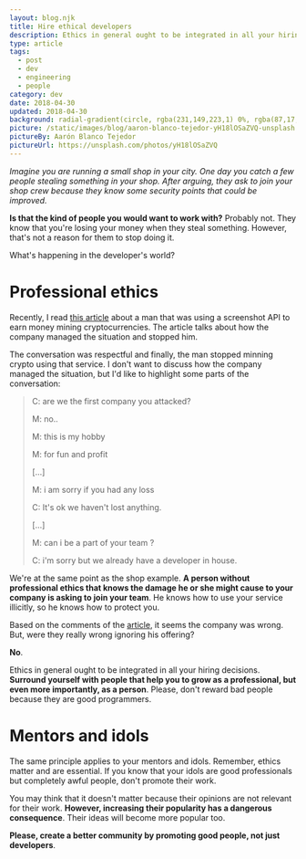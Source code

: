 ```yaml
---
layout: blog.njk
title: Hire ethical developers
description: Ethics in general ought to be integrated in all your hiring decisions. Surround yourself with people that help you to grow as a professional, but even more importantly, as a person
type: article
tags:
  - post
  - dev
  - engineering
  - people
category: dev
date: 2018-04-30
updated: 2018-04-30
background: radial-gradient(circle, rgba(231,149,223,1) 0%, rgba(87,17,233,1) 100%);
picture: /static/images/blog/aaron-blanco-tejedor-yH18lOSaZVQ-unsplash.webp
pictureBy: Aarón Blanco Tejedor
pictureUrl: https://unsplash.com/photos/yH18lOSaZVQ
---
```


_Imagine you are running a small shop in your city. One day you catch a few people stealing something in your shop. After arguing, they ask to join your shop crew because they know some security points that could be improved._

**Is that the kind of people you would want to work with?** Probably not. They know that you're losing your money when they steal something. However, that's not a reason for them to stop doing it.

What's happening in the developer's world?

# Professional ethics

Recently, I read [this article](https://medium.com/@timotheejeannin/i-built-a-screenshot-api-and-some-guy-was-mining-cryptocurrencies-with-it-cd188dfae773) about a man that was using a screenshot API to earn money mining cryptocurrencies. The article talks about how the company managed the situation and stopped him.

The conversation was respectful and finally, the man stopped minning crypto using that service. I don't want to discuss how the company managed the situation, but I'd like to highlight some parts of the conversation:

> C: are we the first company you attacked?
>
> M: no..
>
> M: this is my hobby
>
> M: for fun and profit
>
> [...]
>
> M: i am sorry if you had any loss
>
> C: It's ok we haven't lost anything.
>
> [...]
>
> M: can i be a part of your team ?
>
> C: i'm sorry but we already have a developer in house.

We're at the same point as the shop example. **A person without professional ethics that knows the damage he or she might cause to your company is asking to join your team**. He knows how to use your service illicitly, so he knows how to protect you.

Based on the comments of the [article](https://medium.com/@timotheejeannin/i-built-a-screenshot-api-and-some-guy-was-mining-cryptocurrencies-with-it-cd188dfae773), it seems the company was wrong. But, were they really wrong ignoring his offering?

**No**.

Ethics in general ought to be integrated in all your hiring decisions. **Surround yourself with people that help you to grow as a professional, but even more importantly, as a person**. Please, don't reward bad people because they are good programmers.

# Mentors and idols

The same principle applies to your mentors and idols. Remember, ethics matter and are essential. If you know that your idols are good professionals but completely awful people, don't promote their work.

You may think that it doesn't matter because their opinions are not relevant for their work. **However, increasing their popularity has a dangerous consequence**. Their ideas will become more popular too.

**Please, create a better community by promoting good people, not just developers**.

